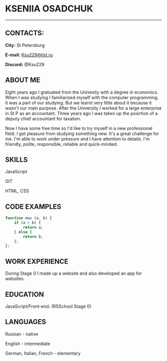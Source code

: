 # KSENIIA OSADCHUK
******
## CONTACTS:
**City:** St Petersburg


**E-mail:** Ksu229@list.ru


**Discord:** @Ksu229
## ABOUT ME
Eight years ago I gratuated from the Univesity with a degree in economics. 
When I was studying I familiarized myself with the computer programming. It was a part of our studying.
But we learnt very little about it because it wasn't our main purpose.
After the University I worked for a large enterprise in St P as an accountant. Three years ago I was taken up the posirtion of a deputy chief accountant for taxation. 


Now I have some free time so I'd like to try myself in a new professional field. I get pleasure from studying something new. It's a great challenge for me. 
I'm able to work under pressure and I have attention to details. I'm friendly, polite, responsible, reliable and quick-minded.
## SKILLS
JavaScript


GIT


HTML, CSS
## CODE EXAMPLES
```JAVASCRIPT
function max (a, b) {
    if (a > b) {
        return a;
    } else {
        return b;
    };
};
```
## WORK EXPERIENCE
During Stage 0 I made up a website and also developed an app for websites.

## EDUCATION

JavaScript/Front-end. (RSSchool Stage 0)

## LANGUAGES

Russian - native


English - intermediate


German, Italian, French - elementary